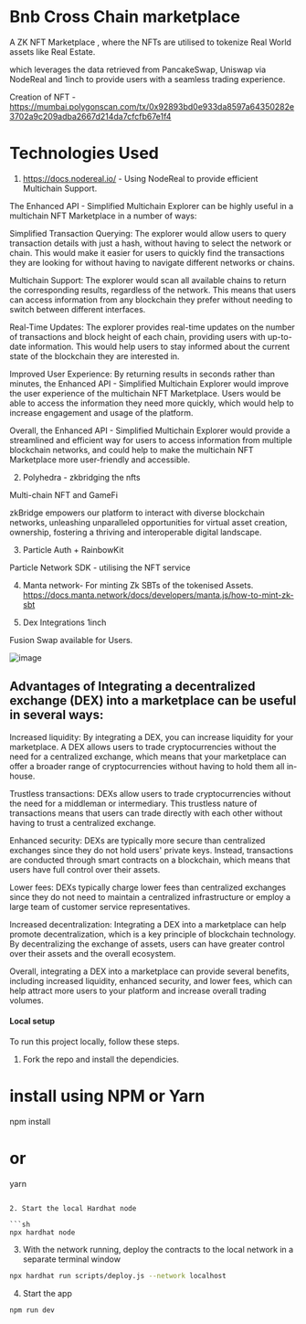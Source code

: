 # Bnb Cross Chain marketplace

 A ZK NFT Marketplace , where the NFTs are utilised  to tokenize Real World assets like Real Estate.
 
which leverages the data retrieved from PancakeSwap, Uniswap via  NodeReal and 1inch to provide users with a seamless trading experience.

Creation of NFT - https://mumbai.polygonscan.com/tx/0x92893bd0e933da8597a64350282e3702a9c209adba2667d214da7cfcfb67e1f4

# Technologies Used

1. https://docs.nodereal.io/ - Using NodeReal to provide efficient Multichain Support.

The Enhanced API - Simplified Multichain Explorer can be highly useful in a multichain NFT Marketplace in a number of ways:

Simplified Transaction Querying: The explorer would allow users to query transaction details with just a hash, without having to select the network or chain. This would make it easier for users to quickly find the transactions they are looking for without having to navigate different networks or chains.

Multichain Support: The explorer would scan all available chains to return the corresponding results, regardless of the network. This means that users can access information from any blockchain they prefer without needing to switch between different interfaces.

Real-Time Updates: The explorer provides real-time updates on the number of transactions and block height of each chain, providing users with up-to-date information. This would help users to stay informed about the current state of the blockchain they are interested in.

Improved User Experience: By returning results in seconds rather than minutes, the Enhanced API - Simplified Multichain Explorer would improve the user experience of the multichain NFT Marketplace. Users would be able to access the information they need more quickly, which would help to increase engagement and usage of the platform.

Overall, the Enhanced API - Simplified Multichain Explorer would provide a streamlined and efficient way for users to access information from multiple blockchain networks, and could help to make the multichain NFT Marketplace more user-friendly and accessible.

2. Polyhedra - zkbridging the nfts

Multi-chain NFT and GameFi

zkBridge empowers our platform to interact with diverse blockchain networks, unleashing unparalleled opportunities for virtual asset creation, ownership,  fostering a thriving and interoperable digital landscape.

3. Particle Auth + RainbowKit 

Particle Network SDK - utilising the NFT service

4. Manta network- For minting Zk SBTs of the tokenised Assets. https://docs.manta.network/docs/developers/manta.js/how-to-mint-zk-sbt

5. Dex Integrations 1inch

Fusion Swap available for Users.

![image](https://user-images.githubusercontent.com/95926324/235235682-1bc0b663-153a-4480-b95f-d74a4b992c67.png)

##  Advantages of Integrating a decentralized exchange (DEX) into a marketplace can be useful in several ways:

Increased liquidity: By integrating a DEX, you can increase liquidity for your marketplace. A DEX allows users to trade cryptocurrencies without the need for a centralized exchange, which means that your marketplace can offer a broader range of cryptocurrencies without having to hold them all in-house.

Trustless transactions: DEXs allow users to trade cryptocurrencies without the need for a middleman or intermediary. This trustless nature of transactions means that users can trade directly with each other without having to trust a centralized exchange.

Enhanced security: DEXs are typically more secure than centralized exchanges since they do not hold users' private keys. Instead, transactions are conducted through smart contracts on a blockchain, which means that users have full control over their assets.

Lower fees: DEXs typically charge lower fees than centralized exchanges since they do not need to maintain a centralized infrastructure or employ a large team of customer service representatives.

Increased decentralization: Integrating a DEX into a marketplace can help promote decentralization, which is a key principle of blockchain technology. By decentralizing the exchange of assets, users can have greater control over their assets and the overall ecosystem.

Overall, integrating a DEX into a marketplace can provide several benefits, including increased liquidity, enhanced security, and lower fees, which can help attract more users to your platform and increase overall trading volumes.

#### Local setup

To run this project locally, follow these steps.

1. Fork the repo and install the dependicies.

# install using NPM or Yarn
npm install

# or

yarn
```

2. Start the local Hardhat node

```sh
npx hardhat node
```

3. With the network running, deploy the contracts to the local network in a separate terminal window

```sh
npx hardhat run scripts/deploy.js --network localhost
```

4. Start the app

```
npm run dev
```
